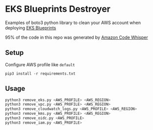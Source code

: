 # EKS Blueprints Destroyer

Examples of boto3 python library to clean your AWS account when deploying [EKS Blueprints](https://github.com/aws-ia/terraform-aws-eks-blueprints)

95% of the code in this repo was generated by [Amazon Code Whisper](https://aws.amazon.com/codewhisperer/)

## Setup
Configure AWS profile like `default`

```shell
pip3 install -r requirements.txt
```

## Usage

```sh
python3 remove_eks.py <AWS_PROFILE> <AWS_REGION>
python3 remove_vpc.py <AWS_PROFILE> <AWS_REGION>
python3 remove_cloudwatch_logs.py <AWS_PROFILE> <AWS_REGION>
python3 remove_kms.py <AWS_PROFILE> <AWS_REGION>
python3 remove_oidc.py <AWS_PROFILE>
python3 remove_iam.py <AWS_PROFILE>
```

